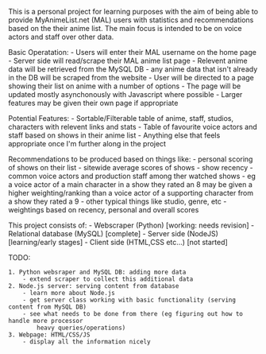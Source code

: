 This is a personal project for learning purposes with the aim of being able to provide 
MyAnimeList.net (MAL) users with statistics and recommendations based on the their anime list.
The main focus is intended to be on voice actors and staff over other data.

Basic Operatation:
	- Users will enter their MAL username on the home page
	- Server side will read/scrape their MAL anime list page
	- Relevent anime data will be retrieved from the MySQL DB
		- any anime data that isn't already in the DB will be scraped from the website
	- User will be directed to a page showing their list on anime with a number of options
	- The page will be updated mostly asynchonously with Javascript where possible
		- Larger features may be given their own page if appropriate

Potential Features:
	- Sortable/Filterable table of anime, staff, studios, characters with 
		relevent links and stats
	- Table of favourite voice actors and staff based on shows in their anime list
	- Anything else that feels appropriate once I'm further along in the project
	
Recommendations to be produced based on things like:
	- personal scoring of shows on their list
	- sitewide average scores of shows
	- show recency
	- common voice actors and production staff among ther watched shows
		- eg a voice actor of a main character in a show they rated an 8 may be given a
			higher weighting/ranking than a voice actor of a supporting character from
			a show they rated a 9
	- other typical things like studio, genre, etc
	- weightings based on recency, personal and overall scores

This project consists of:
	- Webscraper (Python) 			[working: needs revision]
	- Relational database (MySQL) 		[complete]
	- Server side (NodeJS)			[learning/early stages]
	- Client side (HTML,CSS etc...) 	[not started]

TODO:

	1. Python websraper and MySQL DB: adding more data
		- extend scraper to collect this additional data
	2. Node.js server: serving content from database
		- learn more about Node.js
		- get server class working with basic functionality (serving content from MySQL DB)
		- see what needs to be done from there (eg figuring out how to handle more processor
			heavy queries/operations)
	3. Webpage: HTML/CSS/JS
		- display all the information nicely
	
